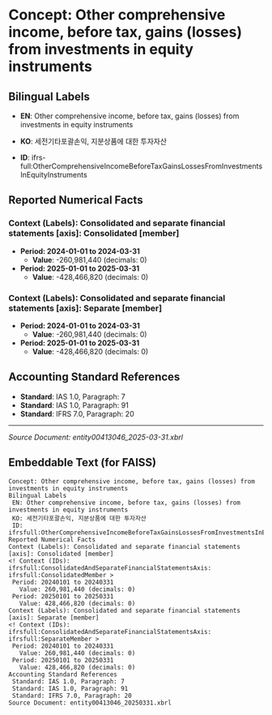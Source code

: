 # Concept: Other comprehensive income, before tax, gains (losses) from investments in equity instruments

## Bilingual Labels
- **EN**: Other comprehensive income, before tax, gains (losses) from investments in equity instruments
- **KO**: 세전기타포괄손익, 지분상품에 대한 투자자산

- **ID**: ifrs-full:OtherComprehensiveIncomeBeforeTaxGainsLossesFromInvestmentsInEquityInstruments

## Reported Numerical Facts

### **Context (Labels): Consolidated and separate financial statements [axis]: Consolidated [member]**
<!-- Context (IDs): ifrs-full:ConsolidatedAndSeparateFinancialStatementsAxis: ifrs-full:ConsolidatedMember -->
- **Period: 2024-01-01 to 2024-03-31**
  - **Value**: -260,981,440 (decimals: 0)
- **Period: 2025-01-01 to 2025-03-31**
  - **Value**: -428,466,820 (decimals: 0)

### **Context (Labels): Consolidated and separate financial statements [axis]: Separate [member]**
<!-- Context (IDs): ifrs-full:ConsolidatedAndSeparateFinancialStatementsAxis: ifrs-full:SeparateMember -->
- **Period: 2024-01-01 to 2024-03-31**
  - **Value**: -260,981,440 (decimals: 0)
- **Period: 2025-01-01 to 2025-03-31**
  - **Value**: -428,466,820 (decimals: 0)

## Accounting Standard References
- **Standard**: IAS 1.0, Paragraph: 7
- **Standard**: IAS 1.0, Paragraph: 91
- **Standard**: IFRS 7.0, Paragraph: 20

---
*Source Document: entity00413046_2025-03-31.xbrl*
## Embeddable Text (for FAISS)
```text
Concept: Other comprehensive income, before tax, gains (losses) from investments in equity instruments
Bilingual Labels
 EN: Other comprehensive income, before tax, gains (losses) from investments in equity instruments
 KO: 세전기타포괄손익, 지분상품에 대한 투자자산
 ID: ifrsfull:OtherComprehensiveIncomeBeforeTaxGainsLossesFromInvestmentsInEquityInstruments
Reported Numerical Facts
Context (Labels): Consolidated and separate financial statements [axis]: Consolidated [member]
<! Context (IDs): ifrsfull:ConsolidatedAndSeparateFinancialStatementsAxis: ifrsfull:ConsolidatedMember >
 Period: 20240101 to 20240331
   Value: 260,981,440 (decimals: 0)
 Period: 20250101 to 20250331
   Value: 428,466,820 (decimals: 0)
Context (Labels): Consolidated and separate financial statements [axis]: Separate [member]
<! Context (IDs): ifrsfull:ConsolidatedAndSeparateFinancialStatementsAxis: ifrsfull:SeparateMember >
 Period: 20240101 to 20240331
   Value: 260,981,440 (decimals: 0)
 Period: 20250101 to 20250331
   Value: 428,466,820 (decimals: 0)
Accounting Standard References
 Standard: IAS 1.0, Paragraph: 7
 Standard: IAS 1.0, Paragraph: 91
 Standard: IFRS 7.0, Paragraph: 20
Source Document: entity00413046_20250331.xbrl
```